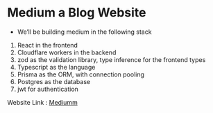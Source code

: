 # Medium a Blog Website

- We’ll be building medium in the following stack

1. React in the frontend
2. Cloudflare workers in the backend
3. zod as the validation library, type inference for the frontend types
4. Typescript as the language
5. Prisma as the ORM, with connection pooling
6. Postgres as the database
7. jwt for authentication

Website Link : [Mediumm](https://mediummm-blog.vercel.app/)